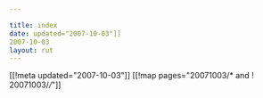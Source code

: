 ```yaml
---

title: index
date: updated="2007-10-03"]]
2007-10-03
layout: rut
---
```


[[!meta updated="2007-10-03"]]
[[!map pages="20071003/* and ! 20071003/*/*"]]
